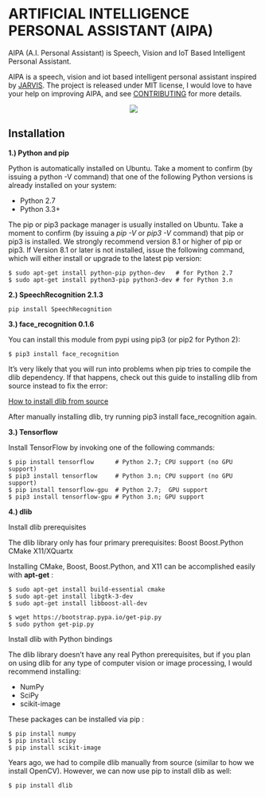 # ARTIFICIAL INTELLIGENCE PERSONAL ASSISTANT (AIPA)

AIPA (A.I. Personal Assistant) is Speech, Vision and IoT Based Intelligent Personal Assistant.

AIPA is a speech, vision and iot based intelligent personal assistant inspired by [JARVIS](https://www.facebook.com/notes/mark-zuckerberg/building-jarvis/10154361492931634/). The project is released under MIT license, I would love to have your help on improving AIPA, and see [CONTRIBUTING]() for more details.

<p align="center">
  <img src="https://user-images.githubusercontent.com/22610163/29638027-8d5b2dd8-885e-11e7-8ea1-ec33f96ef522.png">
</p>

## Installation

**1.) Python and pip**

Python is automatically installed on Ubuntu. Take a moment to confirm (by issuing a python -V command) that one of the following Python versions is already installed on your system:


- Python 2.7
- Python 3.3+

The pip or pip3 package manager is usually installed on Ubuntu. Take a moment to confirm (by issuing a *pip -V* or *pip3 -V* command) that pip or pip3 is installed. We strongly recommend version 8.1 or higher of pip or pip3. If Version 8.1 or later is not installed, issue the following command, which will either install or upgrade to the latest pip version:

    $ sudo apt-get install python-pip python-dev   # for Python 2.7
    $ sudo apt-get install python3-pip python3-dev # for Python 3.n
    
    
**2.) SpeechRecognition 2.1.3**

    pip install SpeechRecognition

**3.) face_recognition 0.1.6**

You can install this module from pypi using pip3 (or pip2 for Python 2):

    $ pip3 install face_recognition

It’s very likely that you will run into problems when pip tries to compile the dlib dependency. If that happens, check out this guide to installing dlib from source instead to fix the error:

[How to install dlib from source](#dlib)

After manually installing dlib, try running pip3 install face_recognition again.


**3.) Tensorflow**

Install TensorFlow by invoking one of the following commands:

    $ pip install tensorflow      # Python 2.7; CPU support (no GPU support)
    $ pip3 install tensorflow     # Python 3.n; CPU support (no GPU support)
    $ pip install tensorflow-gpu  # Python 2.7;  GPU support
    $ pip3 install tensorflow-gpu # Python 3.n; GPU support
    
    
<a name="dlib"/>

**4.) dlib**

Install dlib prerequisites

The dlib library only has four primary prerequisites:
Boost
Boost.Python
CMake
X11/XQuartx

Installing CMake, Boost, Boost.Python, and X11 can be accomplished easily with  **apt-get** :

    $ sudo apt-get install build-essential cmake
    $ sudo apt-get install libgtk-3-dev
    $ sudo apt-get install libboost-all-dev
    
    $ wget https://bootstrap.pypa.io/get-pip.py
    $ sudo python get-pip.py
    
Install dlib with Python bindings

The dlib library doesn’t have any real Python prerequisites, but if you plan on using dlib for any type of computer vision or image processing, I would recommend installing:


- NumPy
- SciPy
- scikit-image

These packages can be installed via pip :

    $ pip install numpy
    $ pip install scipy
    $ pip install scikit-image
    
Years ago, we had to compile dlib manually from source (similar to how we install OpenCV). However, we can now use pip  to install dlib as well:

    $ pip install dlib
